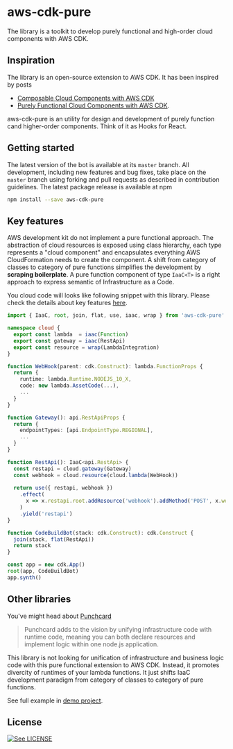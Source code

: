 # aws-cdk-pure

The library is a toolkit to develop purely functional and high-order cloud components with AWS CDK.


## Inspiration

The library is an open-source extension to AWS CDK. It has been inspired by posts
* [Composable Cloud Components with AWS CDK](https://i.am.fog.fish/2019/07/28/composable-cloud-components-with-aws-cdk.html)
* [Purely Functional Cloud Components with AWS CDK](https://i.am.fog.fish/2019/08/23/purely-functional-cloud-with-aws-cdk.html).

aws-cdk-pure is an utility for design and development of purely function cand higher-order components. Think of it as Hooks for React.


## Getting started

The latest version of the bot is available at its `master` branch. All development, including new features and bug fixes, take place on the `master` branch using forking and pull requests as described in contribution guidelines. The latest package release is available at npm

```bash
npm install --save aws-cdk-pure
```

## Key features 

AWS development kit do not implement a pure functional approach. The abstraction of cloud resources is exposed using class hierarchy, each type represents a "cloud component" and encapsulates everything AWS CloudFormation needs to create the component. A shift from category of classes to category of pure functions simplifies the development by **scraping boilerplate**. A pure function component of type `IaaC<T>` is a right approach to express semantic of Infrastructure as a Code.

You cloud code will looks like following snippet with this library. Please check the details about key features [here](https://i.am.fog.fish/2019/08/23/purely-functional-cloud-with-aws-cdk.html).

```typescript
import { IaaC, root, join, flat, use, iaac, wrap } from 'aws-cdk-pure'

namespace cloud {
  export const lambda  = iaac(Function)
  export const gateway = iaac(RestApi)
  export const resource = wrap(LambdaIntegration)
}

function WebHook(parent: cdk.Construct): lambda.FunctionProps {
  return {
    runtime: lambda.Runtime.NODEJS_10_X,
    code: new lambda.AssetCode(...),
    ...
  }
}

function Gateway(): api.RestApiProps {
  return {
    endpointTypes: [api.EndpointType.REGIONAL],
    ...
  }
}

function RestApi(): IaaC<api.RestApi> {
  const restapi = cloud.gateway(Gateway)
  const webhook = cloud.resource(cloud.lambda(WebHook))
  
  return use({ restapi, webhook })
    .effect(
      x => x.restapi.root.addResource('webhook').addMethod('POST', x.webhook)
    )
    .yield('restapi')
}

function CodeBuildBot(stack: cdk.Construct): cdk.Construct {
  join(stack, flat(RestApi))
  return stack
}

const app = new cdk.App()
root(app, CodeBuildBot)
app.synth()
```

## Other libraries

You've might head about [Punchcard](https://github.com/sam-goodwin/punchcard) 
> Punchcard adds to the vision by unifying infrastructure code with runtime code, meaning you can both declare resources and implement logic within one node.js application.

This library is not looking for unification of infrastructure and business logic code with this pure functional extension to AWS CDK. Instead, it promotes divercity of runtimes of your lambda functions. It just shifts IaaC development paradigm from category of classes to category of pure functions.

See full example in [demo project](https://github.com/fogfish/code-build-bot).

## License

[![See LICENSE](https://img.shields.io/github/license/fogfish/aws-cdk-pure.svg?style=for-the-badge)](LICENSE)
